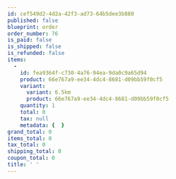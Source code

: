 ```yaml
---
id: cef549d2-4d2a-42f3-ad73-64b5dee3b880
published: false
blueprint: order
order_number: 76
is_paid: false
is_shipped: false
is_refunded: false
items:
  -
    id: fea9364f-c730-4a76-94ea-9da0c9a65d94
    product: 66e767a9-ee34-4dc4-8681-d09bb59f0cf5
    variant:
      variant: 6.5km
      product: 66e767a9-ee34-4dc4-8681-d09bb59f0cf5
    quantity: 1
    total: 0
    tax: null
    metadata: {  }
grand_total: 0
items_total: 0
tax_total: 0
shipping_total: 0
coupon_total: 0
title: ' '
---
```

